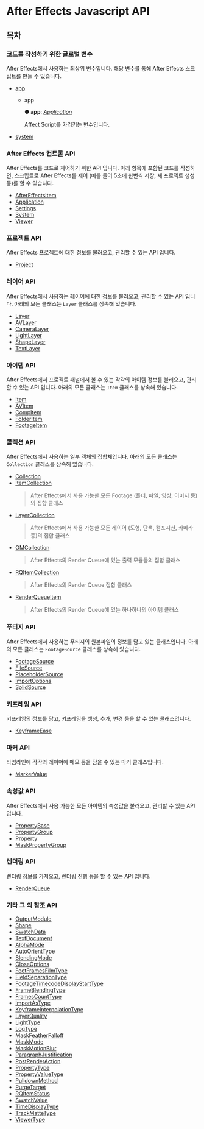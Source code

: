 # After Effects Javascript API

## 목차

### 코드를 작성하기 위한 글로벌 변수

After Effects에서 사용하는 최상위 변수입니다. 해당 변수를 통해 After Effects 스크립트를 만들 수 있습니다.

- [app](README.md#app)

  - app

    **● app**: _[Application](/javascript-api/After%20Effects%20%EC%BB%A8%ED%8A%B8%EB%A1%A4%20API/application-class.md)_

    Affect Script를 가리키는 변수입니다.

- [system](/javascript-api/After%20Effects%20%EC%BB%A8%ED%8A%B8%EB%A1%A4%20API/system-class.md)

<a id="app"></a>

### After Effects 컨트롤 API

After Effects를 코드로 제어하기 위한 API 입니다. 아래 항목에 포함된 코드를 작성하면, 스크립트로 After Effects를 제어 (예를 들어 5초에 한번씩 저장, 새 프로젝트 생성 등)를 할 수 있습니다.

- [AfterEffectsItem](/javascript-api/%EC%95%84%EC%9D%B4%ED%85%9C%20API/aftereffectsitem-class.md)
- [Application](/javascript-api/After%20Effects%20%EC%BB%A8%ED%8A%B8%EB%A1%A4%20API/application-class.md)
- [Settings](/javascript-api/After%20Effects%20%EC%BB%A8%ED%8A%B8%EB%A1%A4%20API/settings-class.md)
- [System](/javascript-api/After%20Effects%20%EC%BB%A8%ED%8A%B8%EB%A1%A4%20API/system-class.md)
- [Viewer](/javascript-api/After%20Effects%20%EC%BB%A8%ED%8A%B8%EB%A1%A4%20API/viewer-class.md)

### 프로젝트 API

After Effects 프로젝트에 대한 정보를 불러오고, 관리할 수 있는 API 입니다.

- [Project](/javascript-api/%ED%94%84%EB%A1%9C%EC%A0%9D%ED%8A%B8%20API/project-class.md)

### 레이어 API

After Effects에서 사용하는 레이어에 대한 정보를 불러오고, 관리할 수 있는 API 입니다. 아래의 모든 클래스는 `Layer` 클래스를 상속해 있습니다.

- [Layer](/javascript-api/%EB%A0%88%EC%9D%B4%EC%96%B4%20API/layer-class.md)
- [AVLayer](/javascript-api/%EB%A0%88%EC%9D%B4%EC%96%B4%20API/avlayer-class.md)
- [CameraLayer](/javascript-api/%EB%A0%88%EC%9D%B4%EC%96%B4%20API/cameralayer-class.md)
- [LightLayer](/javascript-api/%EB%A0%88%EC%9D%B4%EC%96%B4%20API/lightlayer-class.md)
- [ShapeLayer](/javascript-api/%EB%A0%88%EC%9D%B4%EC%96%B4%20API/shapelayer-class.md)
- [TextLayer](/javascript-api/%EB%A0%88%EC%9D%B4%EC%96%B4%20API/textlayer-class.md)

### 아이템 API

After Effects에서 프로젝트 패널에서 볼 수 있는 각각의 아이템 정보를 불러오고, 관리할 수 있는 API 입니다. 아래의 모든 클래스는 `Item` 클래스를 상속해 있습니다.

- [Item](/javascript-api/%EC%95%84%EC%9D%B4%ED%85%9C%20API/item-class.md)
- [AVItem](/javascript-api/%EC%95%84%EC%9D%B4%ED%85%9C%20API/avitem-class.md)
- [CompItem](/javascript-api/%EC%95%84%EC%9D%B4%ED%85%9C%20API/compitem-class.md)
- [FolderItem](/javascript-api/%EC%95%84%EC%9D%B4%ED%85%9C%20API/folderitem-class.md)
- [FootageItem](/javascript-api/%EC%95%84%EC%9D%B4%ED%85%9C%20API/footageitem-class.md)

### 콜렉션 API

After Effects에서 사용하는 일부 객체의 집합체입니다. 아래의 모든 클래스는 `Collection` 클래스를 상속해 있습니다.

- [Collection](/javascript-api/%EC%BD%9C%EB%A0%89%EC%85%98%20API/collection-class.md)
- [ItemCollection](/javascript-api/%EC%BD%9C%EB%A0%89%EC%85%98%20API/itemcollection-class.md)
  > After Effects에서 사용 가능한 모든 Footage (폴더, 파일, 영상, 이미지 등)의 집합 클래스
- [LayerCollection](/javascript-api/%EC%BD%9C%EB%A0%89%EC%85%98%20API/layercollection-class.md)
  > After Effects에서 사용 가능한 모든 레이어 (도형, 단색, 컴포지션, 카메라 등)의 집합 클래스
- [OMCollection](/javascript-api/%EC%BD%9C%EB%A0%89%EC%85%98%20API/omcollection-class.md)
  > After Effects의 Render Queue에 있는 출력 모듈들의 집합 클래스
- [RQItemCollection](/javascript-api/%EC%BD%9C%EB%A0%89%EC%85%98%20API/rqitemcollection-class.md)
  > After Effects의 Render Queue 집합 클래스
- [RenderQueueItem](/javascript-api/%EC%BD%9C%EB%A0%89%EC%85%98%20API/renderqueueitem-class.md)
  > After Effects의 Render Queue에 있는 하나하나의 아이템 클래스

### 푸티지 API

After Effects에서 사용하는 푸티지의 원본파일의 정보를 담고 있는 클래스입니다. 아래의 모든 클래스는 `FootageSource` 클래스를 상속해 있습니다.

- [FootageSource](/javascript-api/%ED%91%B8%ED%8B%B0%EC%A7%80%20API/footagesource-class.md)
- [FileSource](/javascript-api/%ED%91%B8%ED%8B%B0%EC%A7%80%20API/filesource-class.md)
- [PlaceholderSource](/javascript-api/%ED%91%B8%ED%8B%B0%EC%A7%80%20API/placeholdersource-class.md)
- [ImportOptions](/javascript-api/%ED%91%B8%ED%8B%B0%EC%A7%80%20API/importoptions-class.md)
- [SolidSource](/javascript-api/%ED%91%B8%ED%8B%B0%EC%A7%80%20API/solidsource-class.md)

### 키프레임 API

키프레임의 정보를 담고, 키프레임을 생성, 추가, 변경 등을 할 수 있는 클래스입니다.

- [KeyframeEase](/javascript-api/%ED%82%A4%ED%94%84%EB%A0%88%EC%9E%84%20API/keyframeease-class.md)

### 마커 API

타임라인에 각각의 레이어에 메모 등을 담을 수 있는 마커 클래스입니다.

- [MarkerValue](/javascript-api/%EB%A7%88%EC%BB%A4%20API/markervalue-class.md)

### 속성값 API

After Effects에서 사용 가능한 모든 아이템의 속성값을 불러오고, 관리할 수 있는 API 입니다.

- [PropertyBase](/javascript-api/%EC%86%8D%EC%84%B1%EA%B0%92%20API/propertybase-class.md)
- [PropertyGroup](/javascript-api/%EC%86%8D%EC%84%B1%EA%B0%92%20API/propertygroup-class.md)
- [Property](/javascript-api/%EC%86%8D%EC%84%B1%EA%B0%92%20API/property-class.md)
- [MaskPropertyGroup](/javascript-api/%EC%86%8D%EC%84%B1%EA%B0%92%20API/maskpropertygroup-class.md)

### 렌더링 API

렌더링 정보를 가져오고, 렌더링 진행 등을 할 수 있는 API 입니다.

- [RenderQueue](/javascript-api/%EB%A0%8C%EB%8D%94%EB%A7%81%20API/renderqueue-class.md)

### 기타 그 외 참조 API

- [OutputModule](/javascript-api/%EA%B8%B0%ED%83%80%20%EA%B7%B8%20%EC%99%B8%20%EC%B0%B8%EC%A1%B0%20API/Class/outputmodule-class.md)
- [Shape](/javascript-api/%EA%B8%B0%ED%83%80%20%EA%B7%B8%20%EC%99%B8%20%EC%B0%B8%EC%A1%B0%20API/Class/shape-class.md)
- [SwatchData](/javascript-api/%EA%B8%B0%ED%83%80%20%EA%B7%B8%20%EC%99%B8%20%EC%B0%B8%EC%A1%B0%20API/Class/swatchdata-class.md)
- [TextDocument](/javascript-api/%EA%B8%B0%ED%83%80%20%EA%B7%B8%20%EC%99%B8%20%EC%B0%B8%EC%A1%B0%20API/Class/textdocument-class.md)
- [AlphaMode](/javascript-api/%EA%B8%B0%ED%83%80%20%EA%B7%B8%20%EC%99%B8%20%EC%B0%B8%EC%A1%B0%20API/Enum/_affectscript_.affectscriptapi.alphamode.md)
- [AutoOrientType](/javascript-api/%EA%B8%B0%ED%83%80%20%EA%B7%B8%20%EC%99%B8%20%EC%B0%B8%EC%A1%B0%20API/Enum/_affectscript_.affectscriptapi.autoorienttype.md)
- [BlendingMode](/javascript-api/%EA%B8%B0%ED%83%80%20%EA%B7%B8%20%EC%99%B8%20%EC%B0%B8%EC%A1%B0%20API/Enum/_affectscript_.affectscriptapi.blendingmode.md)
- [CloseOptions](/javascript-api/%EA%B8%B0%ED%83%80%20%EA%B7%B8%20%EC%99%B8%20%EC%B0%B8%EC%A1%B0%20API/Enum/_affectscript_.affectscriptapi.closeoptions.md)
- [FeetFramesFilmType](/javascript-api/%EA%B8%B0%ED%83%80%20%EA%B7%B8%20%EC%99%B8%20%EC%B0%B8%EC%A1%B0%20API/Enum/_affectscript_.affectscriptapi.feetframesfilmtype.md)
- [FieldSeparationType](/javascript-api/%EA%B8%B0%ED%83%80%20%EA%B7%B8%20%EC%99%B8%20%EC%B0%B8%EC%A1%B0%20API/Enum/_affectscript_.affectscriptapi.fieldseparationtype.md)
- [FootageTimecodeDisplayStartType](/javascript-api/%EA%B8%B0%ED%83%80%20%EA%B7%B8%20%EC%99%B8%20%EC%B0%B8%EC%A1%B0%20API/Enum/_affectscript_.affectscriptapi.footagetimecodedisplaystarttype.md)
- [FrameBlendingType](/javascript-api/%EA%B8%B0%ED%83%80%20%EA%B7%B8%20%EC%99%B8%20%EC%B0%B8%EC%A1%B0%20API/Enum/_affectscript_.affectscriptapi.frameblendingtype.md)
- [FramesCountType](/javascript-api/%EA%B8%B0%ED%83%80%20%EA%B7%B8%20%EC%99%B8%20%EC%B0%B8%EC%A1%B0%20API/Enum/_affectscript_.affectscriptapi.framescounttype.md)
- [ImportAsType](/javascript-api/%EA%B8%B0%ED%83%80%20%EA%B7%B8%20%EC%99%B8%20%EC%B0%B8%EC%A1%B0%20API/Enum/_affectscript_.affectscriptapi.importastype.md)
- [KeyframeInterpolationType](/javascript-api/%EA%B8%B0%ED%83%80%20%EA%B7%B8%20%EC%99%B8%20%EC%B0%B8%EC%A1%B0%20API/Enum/_affectscript_.affectscriptapi.keyframeinterpolationtype.md)
- [LayerQuality](/javascript-api/%EA%B8%B0%ED%83%80%20%EA%B7%B8%20%EC%99%B8%20%EC%B0%B8%EC%A1%B0%20API/Enum/_affectscript_.affectscriptapi.layerquality.md)
- [LightType](/javascript-api/%EA%B8%B0%ED%83%80%20%EA%B7%B8%20%EC%99%B8%20%EC%B0%B8%EC%A1%B0%20API/Enum/_affectscript_.affectscriptapi.lighttype.md)
- [LogType](/javascript-api/%EA%B8%B0%ED%83%80%20%EA%B7%B8%20%EC%99%B8%20%EC%B0%B8%EC%A1%B0%20API/Enum/_affectscript_.affectscriptapi.logtype.md)
- [MaskFeatherFalloff](/javascript-api/%EA%B8%B0%ED%83%80%20%EA%B7%B8%20%EC%99%B8%20%EC%B0%B8%EC%A1%B0%20API/Enum/_affectscript_.affectscriptapi.maskfeatherfalloff.md)
- [MaskMode](/javascript-api/%EA%B8%B0%ED%83%80%20%EA%B7%B8%20%EC%99%B8%20%EC%B0%B8%EC%A1%B0%20API/Enum/_affectscript_.affectscriptapi.maskmode.md)
- [MaskMotionBlur](/javascript-api/%EA%B8%B0%ED%83%80%20%EA%B7%B8%20%EC%99%B8%20%EC%B0%B8%EC%A1%B0%20API/Enum/_affectscript_.affectscriptapi.maskmotionblur.md)
- [ParagraphJustification](/javascript-api/%EA%B8%B0%ED%83%80%20%EA%B7%B8%20%EC%99%B8%20%EC%B0%B8%EC%A1%B0%20API/Enum/_affectscript_.affectscriptapi.paragraphjustification.md)
- [PostRenderAction](/javascript-api/%EA%B8%B0%ED%83%80%20%EA%B7%B8%20%EC%99%B8%20%EC%B0%B8%EC%A1%B0%20API/Enum/_affectscript_.affectscriptapi.postrenderaction.md)
- [PropertyType](/javascript-api/%EA%B8%B0%ED%83%80%20%EA%B7%B8%20%EC%99%B8%20%EC%B0%B8%EC%A1%B0%20API/Enum/_affectscript_.affectscriptapi.propertytype.md)
- [PropertyValueType](/javascript-api/%EA%B8%B0%ED%83%80%20%EA%B7%B8%20%EC%99%B8%20%EC%B0%B8%EC%A1%B0%20API/Enum/_affectscript_.affectscriptapi.propertyvaluetype.md)
- [PulldownMethod](/javascript-api/%EA%B8%B0%ED%83%80%20%EA%B7%B8%20%EC%99%B8%20%EC%B0%B8%EC%A1%B0%20API/Enum/_affectscript_.affectscriptapi.pulldownmethod.md)
- [PurgeTarget](/javascript-api/%EA%B8%B0%ED%83%80%20%EA%B7%B8%20%EC%99%B8%20%EC%B0%B8%EC%A1%B0%20API/Enum/_affectscript_.affectscriptapi.purgetarget.md)
- [RQItemStatus](/javascript-api/%EA%B8%B0%ED%83%80%20%EA%B7%B8%20%EC%99%B8%20%EC%B0%B8%EC%A1%B0%20API/Enum/_affectscript_.affectscriptapi.rqitemstatus.md)
- [SwatchValue](/javascript-api/%EA%B8%B0%ED%83%80%20%EA%B7%B8%20%EC%99%B8%20%EC%B0%B8%EC%A1%B0%20API/Enum/_affectscript_.affectscriptapi.swatchvalue.md)
- [TimeDisplayType](/javascript-api/%EA%B8%B0%ED%83%80%20%EA%B7%B8%20%EC%99%B8%20%EC%B0%B8%EC%A1%B0%20API/Enum/_affectscript_.affectscriptapi.timedisplaytype.md)
- [TrackMatteType](/javascript-api/%EA%B8%B0%ED%83%80%20%EA%B7%B8%20%EC%99%B8%20%EC%B0%B8%EC%A1%B0%20API/Enum/_affectscript_.affectscriptapi.trackmattetype.md)
- [ViewerType](/javascript-api/%EA%B8%B0%ED%83%80%20%EA%B7%B8%20%EC%99%B8%20%EC%B0%B8%EC%A1%B0%20API/Enum/_affectscript_.affectscriptapi.viewertype.md)

